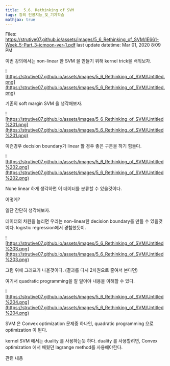 ```yaml
---
title:  5.6. Rethinking of SVM
tags: 강의 인공지능_및_기계학습
mathjax: true
---
```



Files: https://strutive07.github.io/assets/images/5_6_Rethinking_of_SVM/IE661-Week_5-Part_3-icmoon-ver-1.pdf
last update datetime: Mar 01, 2020 8:09 PM

이번 강의에서는 non-linear 한 SVM 을 만들기 위해 kernel trick을 배워보자.

![https://strutive07.github.io/assets/images/5_6_Rethinking_of_SVM/Untitled.png](https://strutive07.github.io/assets/images/5_6_Rethinking_of_SVM/Untitled.png)

기존의 soft margin SVM 을 생각해보자.

![https://strutive07.github.io/assets/images/5_6_Rethinking_of_SVM/Untitled%201.png](https://strutive07.github.io/assets/images/5_6_Rethinking_of_SVM/Untitled%201.png)

이런경우 decision boundary가 linear 할 경우 좋은 구분을 하기 힘들다.

![https://strutive07.github.io/assets/images/5_6_Rethinking_of_SVM/Untitled%202.png](https://strutive07.github.io/assets/images/5_6_Rethinking_of_SVM/Untitled%202.png)

None linear 하게 생각하면 이 데이터를 분류할 수 있을것이다.

어떻게? 

일단 간단히 생각해보자.

데이터의 차원을 늘리면 우리는 non-linear한 decision boundary를 만들 수 있을것이다. logistic regression에서 경험했듯이.

![https://strutive07.github.io/assets/images/5_6_Rethinking_of_SVM/Untitled%203.png](https://strutive07.github.io/assets/images/5_6_Rethinking_of_SVM/Untitled%203.png)

그럼 위에 그래프가 나올것이다. (결과를 다시 2차원으로 줄여서 본다면)

여기서 quadratic programming을 잘 알아야 내용을 이해할 수 있다.

![https://strutive07.github.io/assets/images/5_6_Rethinking_of_SVM/Untitled%204.png](https://strutive07.github.io/assets/images/5_6_Rethinking_of_SVM/Untitled%204.png)

SVM 은 Convex optimization 문제중 하나인, quadratic programming 으로 optimization 이 된다.

kernel SVM 에서는 duality 를 사용하는듯 하다. duality 를 사용할려면, Convex optimization 에서 배웠던 lagrange method를 사용해야한다.

관련 내용